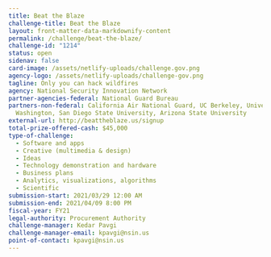 ```yaml
---
title: Beat the Blaze
challenge-title: Beat the Blaze
layout: front-matter-data-markdownify-content
permalink: /challenge/beat-the-blaze/
challenge-id: "1214"
status: open
sidenav: false
card-image: /assets/netlify-uploads/challenge.gov.png
agency-logo: /assets/netlify-uploads/challenge-gov.png
tagline: Only you can hack wildfires
agency: National Security Innovation Network
partner-agencies-federal: National Guard Bureau
partners-non-federal: California Air National Guard, UC Berkeley, University of
  Washington, San Diego State University, Arizona State University
external-url: http://beattheblaze.us/signup
total-prize-offered-cash: $45,000
type-of-challenge:
  - Software and apps
  - Creative (multimedia & design)
  - Ideas
  - Technology demonstration and hardware
  - Business plans
  - Analytics, visualizations, algorithms
  - Scientific
submission-start: 2021/03/29 12:00 AM
submission-end: 2021/04/09 8:00 PM
fiscal-year: FY21
legal-authority: Procurement Authority
challenge-manager: Kedar Pavgi
challenge-manager-email: kpavgi@nsin.us
point-of-contact: kpavgi@nsin.us
---
```

